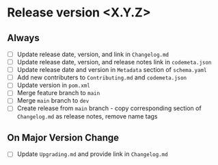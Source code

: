 # Release version <X.Y.Z>

## Always

* [ ] Update release date, version, and link in `Changelog.md`
* [ ] Update release date, version, and release notes link in `codemeta.json`
* [ ] Update release date and version in `Metadata` section of `schema.yaml`
* [ ] Add new contributers to `Contributing.md` and `codemeta.json`
* [ ] Update version in `pom.xml`
* [ ] Merge feature branch to `main`
* [ ] Merge `main` branch to `dev`
* [ ] Create release from `main` branch - copy corresponding section of `Changelog.md` as release notes, remove name tags

## On Major Version Change

* [ ] Update `Upgrading.md` and provide link in `Changelog.md`
